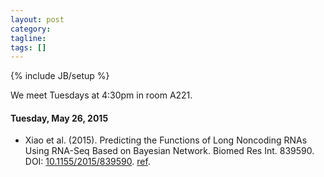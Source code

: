 ```yaml
---
layout: post
category:
tagline: 
tags: []
---
```

{% include JB/setup %}

We meet Tuesdays at 4:30pm in room A221. 

#### Tuesday, May 26, 2015
* Xiao et al. (2015). Predicting the Functions of Long Noncoding RNAs Using RNA-Seq Based on Bayesian Network. Biomed Res Int. 839590. DOI: [10.1155/2015/839590](http://dx.doi.org/10.1155/2015/839590). [ref](http://www.rna-seqblog.com/predicting-the-functions-of-long-noncoding-rnas-using-rna-seq/). 

